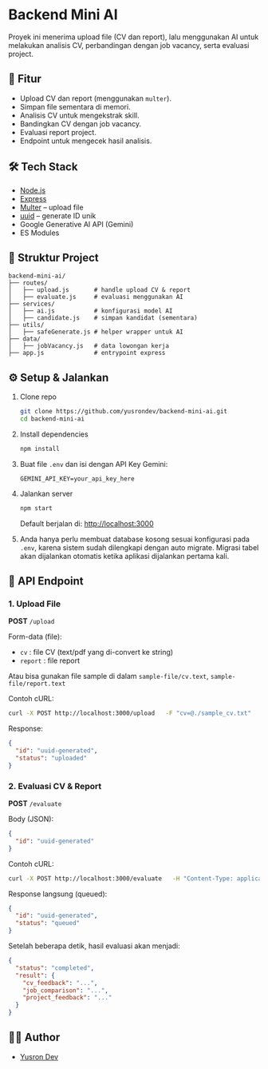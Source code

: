 # Backend Mini AI

Proyek ini menerima upload file (CV dan report), lalu menggunakan AI untuk melakukan analisis CV, perbandingan dengan job vacancy, serta evaluasi project.

## 🚀 Fitur
- Upload CV dan report (menggunakan `multer`).
- Simpan file sementara di memori.
- Analisis CV untuk mengekstrak skill.
- Bandingkan CV dengan job vacancy.
- Evaluasi report project.
- Endpoint untuk mengecek hasil analisis.

## 🛠️ Tech Stack
- [Node.js](https://nodejs.org/)
- [Express](https://expressjs.com/)
- [Multer](https://github.com/expressjs/multer) – upload file
- [uuid](https://www.npmjs.com/package/uuid) – generate ID unik
- Google Generative AI API (Gemini)
- ES Modules

## 📂 Struktur Project
```
backend-mini-ai/
├── routes/
│   ├── upload.js       # handle upload CV & report
│   ├── evaluate.js     # evaluasi menggunakan AI
├── services/
│   ├── ai.js           # konfigurasi model AI
│   ├── candidate.js    # simpan kandidat (sementara)
├── utils/
│   ├── safeGenerate.js # helper wrapper untuk AI
├── data/
│   ├── jobVacancy.js   # data lowongan kerja
├── app.js              # entrypoint express
```

## ⚙️ Setup & Jalankan
1. Clone repo
   ```bash
   git clone https://github.com/yusrondev/backend-mini-ai.git
   cd backend-mini-ai
   ```
2. Install dependencies
   ```bash
   npm install
   ```
3. Buat file `.env` dan isi dengan API Key Gemini:
   ```
   GEMINI_API_KEY=your_api_key_here
   ```
4. Jalankan server
   ```bash
   npm start
   ```
   Default berjalan di: [http://localhost:3000](http://localhost:3000)

5. Anda hanya perlu membuat database kosong sesuai konfigurasi pada `.env`, karena sistem sudah dilengkapi dengan auto migrate. Migrasi tabel akan dijalankan otomatis ketika aplikasi dijalankan pertama kali.

## 📌 API Endpoint

### 1. Upload File
**POST** `/upload`  

Form-data (file):  
- `cv` : file CV (text/pdf yang di-convert ke string)  
- `report` : file report  

Atau bisa gunakan file sample di dalam `sample-file/cv.text`, `sample-file/report.text`

Contoh cURL:
```bash
curl -X POST http://localhost:3000/upload   -F "cv=@./sample_cv.txt"   -F "report=@./sample_report.txt"
```

Response:
```json
{
  "id": "uuid-generated",
  "status": "uploaded"
}
```

### 2. Evaluasi CV & Report
**POST** `/evaluate`  

Body (JSON):
```json
{
  "id": "uuid-generated"
}
```

Contoh cURL:
```bash
curl -X POST http://localhost:3000/evaluate   -H "Content-Type: application/json"   -d '{"id":"uuid-generated"}'
```

Response langsung (queued):
```json
{
  "id": "uuid-generated",
  "status": "queued"
}
```

Setelah beberapa detik, hasil evaluasi akan menjadi:
```json
{
  "status": "completed",
  "result": {
    "cv_feedback": "...",
    "job_comparison": "...",
    "project_feedback": "..."
  }
}
```

## 👨‍💻 Author
- [Yusron Dev](https://github.com/yusrondev)
